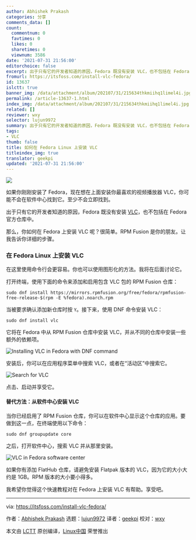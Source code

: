 ```yaml
---
author: Abhishek Prakash
categories: 分享
comments_data: []
count:
  commentnum: 0
  favtimes: 0
  likes: 0
  sharetimes: 0
  viewnum: 3586
date: '2021-07-31 21:56:00'
editorchoice: false
excerpt: 出于只有它的开发者知道的原因，Fedora 既没有安装 VLC，也不包括在 Fedora 官方仓库中。
fromurl: https://itsfoss.com/install-vlc-fedora/
id: 13637
islctt: true
banner_img: /data/attachment/album/202107/31/215634thkmiihq1limel4i.jpg
permalink: /article-13637-1.html
index_img: /data/attachment/album/202107/31/215634thkmiihq1limel4i.jpg.thumb.jpg
related: []
reviewer: wxy
selector: lujun9972
summary: 出于只有它的开发者知道的原因，Fedora 既没有安装 VLC，也不包括在 Fedora 官方仓库中。
tags:
- VLC
thumb: false
title: 如何在 Fedora Linux 上安装 VLC
titleindex_img: true
translator: geekpi
updated: '2021-07-31 21:56:00'
---
```


![](/data/attachment/album/202107/31/215634thkmiihq1limel4i.jpg)


如果你刚刚安装了 Fedora，现在想在上面安装你最喜欢的视频播放器 VLC，你可能不会在软件中心找到它。至少不会立即找到。


出于只有它的开发者知道的原因，Fedora 既没有安装 [VLC](https://www.videolan.org/)，也不包括在 Fedora 官方仓库中。


那么，你如何在 Fedora 上安装 VLC 呢？很简单。RPM Fusion 是你的朋友。让我告诉你详细的步骤。


### 在 Fedora Linux 上安装 VLC


在这里使用命令行会更容易。你也可以使用图形化的方法。我将在后面讨论它。


打开终端，使用下面的命令来添加和启用包含 VLC 包的 RPM Fusion 仓库：



```
sudo dnf install https://mirrors.rpmfusion.org/free/fedora/rpmfusion-free-release-$(rpm -E %fedora).noarch.rpm

```

当被要求确认添加新仓库时按 `Y`。接下来，使用 DNF 命令安装 VLC：



```
sudo dnf install vlc

```

它将在 Fedora 中从 RPM Fusion 仓库中安装 VLC，并从不同的仓库中安装一些额外的依赖项。


![Installing VLC in Fedora with DNF command](/data/attachment/album/202107/31/215815dz72qu7qnoi2uqoq.jpg)


安装后，你可以在应用程序菜单中搜索 VLC，或者在“活动区”中搜索它。


![Search for VLC](/data/attachment/album/202107/31/215643n74w8wrqwqdqnhwq.png)


点击、启动并享受它。


#### 替代方法：从软件中心安装 VLC


当你已经启用了 RPM Fusion 仓库，你可以在软件中心显示这个仓库的应用。要做到这一点，在终端使用以下命令：



```
sudo dnf groupupdate core

```

之后，打开软件中心，搜索 VLC 并从那里安装。


![VLC in Fedora software center](/data/attachment/album/202107/31/215828fs9geza9icsqidss.jpg)


如果你有添加 FlatHub 仓库，请避免安装 Flatpak 版本的 VLC，因为它的大小大约是 1GB。RPM 版本的大小要小得多。


我希望你觉得这个快速教程对在 Fedora 上安装 VLC 有帮助。享受吧。




---


via: <https://itsfoss.com/install-vlc-fedora/>


作者：[Abhishek Prakash](https://itsfoss.com/author/abhishek/) 选题：[lujun9972](https://github.com/lujun9972) 译者：[geekpi](https://github.com/geekpi) 校对：[wxy](https://github.com/wxy)


本文由 [LCTT](https://github.com/LCTT/TranslateProject) 原创编译，[Linux中国](https://linux.cn/) 荣誉推出